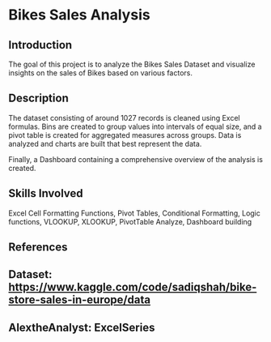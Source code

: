 
# Bikes Sales Analysis 

## Introduction 
The goal of this project is to analyze the Bikes Sales Dataset and visualize insights on the sales of Bikes based on various factors. 

## Description

The dataset consisting of around 1027 records is cleaned using Excel formulas. Bins are created to group values into intervals of equal size, and a pivot table is created for aggregated measures across groups. Data is analyzed and charts are built that best represent the data. 

Finally, a Dashboard containing a comprehensive overview of the analysis is created.

## Skills Involved

Excel Cell Formatting Functions, Pivot Tables, Conditional Formatting, Logic functions, VLOOKUP, XLOOKUP, PivotTable Analyze, Dashboard building

## References

## Dataset: https://www.kaggle.com/code/sadiqshah/bike-store-sales-in-europe/data
## AlextheAnalyst: ExcelSeries
